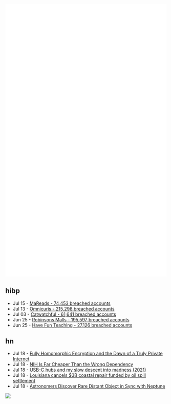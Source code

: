 ![Metrics](https://raw.githubusercontent.com/phixion/phixion/master/metrics.svg)

## hibp

<!--
for https://github.com/phixion/phixion/blob/main/.github/workflows/feeds.yml
-->
<!--START_SECTION:haveibeenpwnd-->
- Jul 15 - [MaReads - 74,453 breached accounts](https://haveibeenpwned.com/Breach/MaReads)
- Jul 13 - [Omnicuris - 215,298 breached accounts](https://haveibeenpwned.com/Breach/Omnicuris)
- Jul 03 - [Catwatchful - 61,641 breached accounts](https://haveibeenpwned.com/Breach/Catwatchful)
- Jun 25 - [Robinsons Malls - 195,597 breached accounts](https://haveibeenpwned.com/Breach/RobinsonsMalls)
- Jun 25 - [Have Fun Teaching - 27,126 breached accounts](https://haveibeenpwned.com/Breach/HaveFunTeaching)
<!--END_SECTION:haveibeenpwnd-->

## hn

<!--
for https://github.com/phixion/phixion/blob/main/.github/workflows/feeds.yml
-->
<!--START_SECTION:hn-->
- Jul 18 - [Fully Homomorphic Encryption and the Dawn of a Truly Private Internet](https://bozmen.io/fhe)
- Jul 18 - [NIH Is Far Cheaper Than the Wrong Dependency](https://lewiscampbell.tech/blog/250718.html)
- Jul 18 - [USB-C hubs and my slow descent into madness (2021)](https://overengineer.dev/blog/2021/04/25/usb-c-hub-madness/)
- Jul 18 - [Louisiana cancels $3B coastal repair funded by oil spill settlement](https://apnews.com/article/louisiana-coastal-restoration-gulf-oil-spill-affaae2877bf250f636a633a14fbd0c7)
- Jul 18 - [Astronomers Discover Rare Distant Object in Sync with Neptune](https://pweb.cfa.harvard.edu/news/astronomers-discover-rare-distant-object-sync-neptune)
<!--END_SECTION:hn-->

<!--
for https://yhype.me
-->
![](https://hit.yhype.me/github/profile?user_id=13013670)
